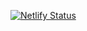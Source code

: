 [![Netlify Status](https://api.netlify.com/api/v1/badges/e45ff924-a561-4586-b0f5-88cf16da919f/deploy-status)](https://app.netlify.com/sites/jdr-harrypotter-basic/deploys)
